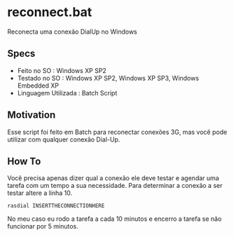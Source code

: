 reconnect.bat
=============

Reconecta uma conexão DialUp no Windows

## Specs
* Feito no SO : Windows XP SP2
* Testado no SO : Windows XP SP2, Windows XP SP3, Windows Embedded XP
* Linguagem Utilizada : Batch Script

## Motivation
Esse script foi feito em Batch para reconectar conexões 3G, mas você pode utilizar com qualquer conexão Dial-Up.

## How To
Você precisa apenas dizer qual a conexão ele deve testar e agendar uma tarefa com um tempo a sua necessidade.
Para determinar a conexão a ser testar altere a linha 10.

```
rasdial INSERTTHECONNECTIONHERE
```

No meu caso eu rodo a tarefa a cada 10 minutos e encerro a tarefa se não funcionar por 5 minutos.
